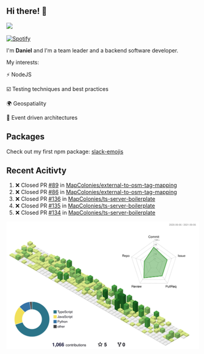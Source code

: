 ## Hi there! 👋

<p>
  <img src="https://github-readme-stats.vercel.app/api?username=syncush&theme=tokyonight">
</p>

[![Spotify](https://novatorem-rust.vercel.app/api/spotify)](https://open.spotify.com/user/syncush)

I'm **Daniel** and I'm a team leader and a backend software developer.

My interests:

⚡ NodeJS

☑️ Testing techniques and best practices

🌍 Geospatiality

🧠 Event driven architectures

## Packages
Check out my first npm package: [slack-emojis](https://www.npmjs.com/package/slack-emojis)

## Recent Acitivty
<!--START_SECTION:activity-->
1. ❌ Closed PR [#89](https://github.com/MapColonies/external-to-osm-tag-mapping/pull/89) in [MapColonies/external-to-osm-tag-mapping](https://github.com/MapColonies/external-to-osm-tag-mapping)
2. ❌ Closed PR [#86](https://github.com/MapColonies/external-to-osm-tag-mapping/pull/86) in [MapColonies/external-to-osm-tag-mapping](https://github.com/MapColonies/external-to-osm-tag-mapping)
3. ❌ Closed PR [#136](https://github.com/MapColonies/ts-server-boilerplate/pull/136) in [MapColonies/ts-server-boilerplate](https://github.com/MapColonies/ts-server-boilerplate)
4. ❌ Closed PR [#135](https://github.com/MapColonies/ts-server-boilerplate/pull/135) in [MapColonies/ts-server-boilerplate](https://github.com/MapColonies/ts-server-boilerplate)
5. ❌ Closed PR [#134](https://github.com/MapColonies/ts-server-boilerplate/pull/134) in [MapColonies/ts-server-boilerplate](https://github.com/MapColonies/ts-server-boilerplate)
<!--END_SECTION:activity-->

![contrib](./profile-3d-contrib/profile-green-animate.svg)
